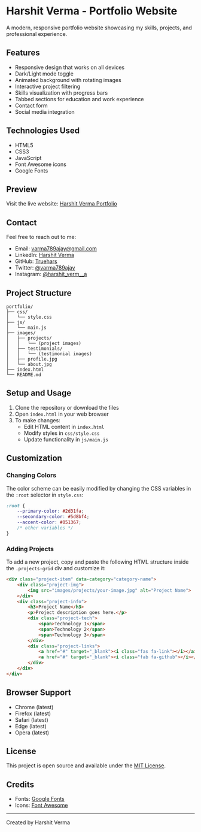 # Harshit Verma - Portfolio Website

A modern, responsive portfolio website showcasing my skills, projects, and professional experience.

## Features

- Responsive design that works on all devices
- Dark/Light mode toggle
- Animated background with rotating images
- Interactive project filtering
- Skills visualization with progress bars
- Tabbed sections for education and work experience
- Contact form
- Social media integration

## Technologies Used

- HTML5
- CSS3
- JavaScript
- Font Awesome icons
- Google Fonts

## Preview

Visit the live website: [Harshit Verma Portfolio](https://truehars.github.io/portfolio/)

## Contact

Feel free to reach out to me:
- Email: varma789ajay@gmail.com
- LinkedIn: [Harshit Verma](https://www.linkedin.com/in/harshit-verma-4684ba260)
- GitHub: [Truehars](https://github.com/Truehars)
- Twitter: [@varma789ajay](https://x.com/varma789ajay)
- Instagram: [@harshit_verm__a](https://www.instagram.com/harshit_verm__a?igsh=aXBmMnFnYTZ4MG94)

## Project Structure

```
portfolio/
├── css/
│   └── style.css
├── js/
│   └── main.js
├── images/
│   ├── projects/
│   │   └── (project images)
│   ├── testimonials/
│   │   └── (testimonial images)
│   ├── profile.jpg
│   └── about.jpg
├── index.html
└── README.md
```

## Setup and Usage

1. Clone the repository or download the files
2. Open `index.html` in your web browser
3. To make changes:
   - Edit HTML content in `index.html`
   - Modify styles in `css/style.css`
   - Update functionality in `js/main.js`

## Customization

### Changing Colors

The color scheme can be easily modified by changing the CSS variables in the `:root` selector in `style.css`:

```css
:root {
    --primary-color: #2d31fa;
    --secondary-color: #5d8bf4;
    --accent-color: #051367;
    /* other variables */
}
```

### Adding Projects

To add a new project, copy and paste the following HTML structure inside the `.projects-grid` div and customize it:

```html
<div class="project-item" data-category="category-name">
    <div class="project-img">
        <img src="images/projects/your-image.jpg" alt="Project Name">
    </div>
    <div class="project-info">
        <h3>Project Name</h3>
        <p>Project description goes here.</p>
        <div class="project-tech">
            <span>Technology 1</span>
            <span>Technology 2</span>
            <span>Technology 3</span>
        </div>
        <div class="project-links">
            <a href="#" target="_blank"><i class="fas fa-link"></i></a>
            <a href="#" target="_blank"><i class="fab fa-github"></i></a>
        </div>
    </div>
</div>
```

## Browser Support

- Chrome (latest)
- Firefox (latest)
- Safari (latest)
- Edge (latest)
- Opera (latest)

## License

This project is open source and available under the [MIT License](LICENSE).

## Credits

- Fonts: [Google Fonts](https://fonts.google.com/)
- Icons: [Font Awesome](https://fontawesome.com/)

---

Created by Harshit Verma 